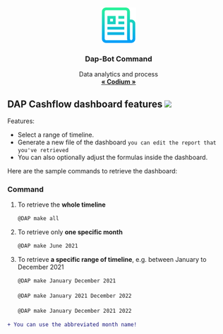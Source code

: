 <!-- PROJECT LOGO -->
<br />
<p align="center">
  <a href="https://github.com/othneildrew/Best-README-Template">
    <img src="logo.png" alt="Logo" width="80" height="80">
  </a>

  <h3 align="center">Dap-Bot Command</h3>

  <p align="center">
    Data analytics and process
    <br />
    <a href="https://www.codium.co/"><strong>« Codium »</strong></a>
    <br />
<!--     <br />
    <a href="https://github.com/d3dmenu/DAP/blob/main/README.md">View Demo</a>
    ·
    <a href="https://github.com/d3dmenu/DAP/blob/main/README.md">Report Bug</a>
    ·
    <a href="https://github.com/d3dmenu/DAP/blob/main/README.md">Request Feature</a>
    -->
  </p>
</p> 

<!-- ABOUT THE PROJECT -->
## DAP Cashflow dashboard features <img src="https://raw.githubusercontent.com/MartinHeinz/MartinHeinz/master/wave.gif" width="30px">

Features:
* Select a range of timeline.
* Generate a new file of the dashboard `you can edit the report that you've retrieved`
* You can also optionally adjust the formulas inside the dashboard.

Here are the sample commands to retrieve the dashboard:

### Command

1. To retrieve the **whole timeline**
   ```sh
   @DAP make all
   ```
2. To retrieve only **one specific month**
   ```sh
   @DAP make June 2021
   ```
3. To retrieve **a specific range of timeline**, e.g. between January to December 2021
   ```sh
   @DAP make January December 2021

   @DAP make January 2021 December 2022

   @DAP make January December 2021 2022
   ```
```diff
+ You can use the abbreviated month name!
```
